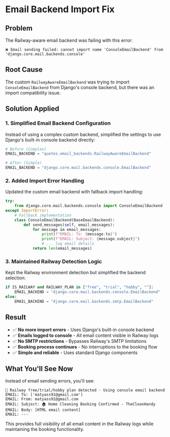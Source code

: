 # Email Backend Import Fix

## Problem
The Railway-aware email backend was failing with this error:
```
❌ Email sending failed: cannot import name 'ConsoleEmailBackend' from 'django.core.mail.backends.console'
```

## Root Cause
The custom `RailwayAwareEmailBackend` was trying to import `ConsoleEmailBackend` from Django's console backend, but there was an import compatibility issue.

## Solution Applied

### 1. **Simplified Email Backend Configuration**
Instead of using a complex custom backend, simplified the settings to use Django's built-in console backend directly:

```python
# Before (Complex)
EMAIL_BACKEND = "quotes.email_backends.RailwayAwareEmailBackend"

# After (Simple)
EMAIL_BACKEND = "django.core.mail.backends.console.EmailBackend"
```

### 2. **Added Import Error Handling**
Updated the custom email backend with fallback import handling:

```python
try:
    from django.core.mail.backends.console import ConsoleEmailBackend
except ImportError:
    # Fallback implementation
    class ConsoleEmailBackend(BaseEmailBackend):
        def send_messages(self, email_messages):
            for message in email_messages:
                print(f"EMAIL: To: {message.to}")
                print(f"EMAIL: Subject: {message.subject}")
                # ... log email details
            return len(email_messages)
```

### 3. **Maintained Railway Detection Logic**
Kept the Railway environment detection but simplified the backend selection:

```python
if IS_RAILWAY and RAILWAY_PLAN in ["free", "trial", "hobby", ""]:
    EMAIL_BACKEND = "django.core.mail.backends.console.EmailBackend"
else:
    EMAIL_BACKEND = "django.core.mail.backends.smtp.EmailBackend"
```

## Result
- ✅ **No more import errors** - Uses Django's built-in console backend
- ✅ **Emails logged to console** - All email content visible in Railway logs
- ✅ **No SMTP restrictions** - Bypasses Railway's SMTP limitations
- ✅ **Booking process continues** - No interruptions to the booking flow
- ✅ **Simple and reliable** - Uses standard Django components

## What You'll See Now
Instead of email sending errors, you'll see:
```
🚀 Railway free/trial/hobby plan detected - Using console email backend
EMAIL: To: ['matyass91@gmail.com']
EMAIL: From: matyass91@gmail.com
EMAIL: Subject: 🏠 Home Cleaning Booking Confirmed - TheCleanHandy
EMAIL: Body: [HTML email content]
EMAIL: ---
```

This provides full visibility of all email content in the Railway logs while maintaining the booking functionality.
